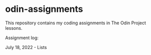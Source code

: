 # odin-assignments
This repository contains my coding assignments in The Odin Project lessons.

Assignment log:

July 18, 2022 - Lists